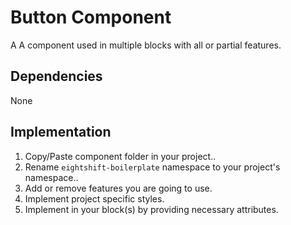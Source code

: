 # Button Component

A A component used in multiple blocks with all or partial features.

## Dependencies

None

## Implementation

1. Copy/Paste component folder in your project..
2. Rename `eightshift-boilerplate` namespace to your project's namespace..
3. Add or remove features you are going to use.
4. Implement project specific styles.
5. Implement in your block(s) by providing necessary attributes.
